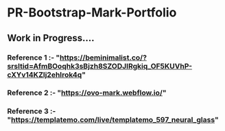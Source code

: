 # PR-Bootstrap-Mark-Portfolio
## Work in Progress....
### Reference 1 :- "https://beminimalist.co/?srsltid=AfmBOoqhk3sBjzh8SZODJIRgkiq_OF5KUVhP-cXYv14KZlj2ehIrok4q"

### Reference 2 :- "https://ovo-mark.webflow.io/"

### Reference 3 :- "https://templatemo.com/live/templatemo_597_neural_glass"
